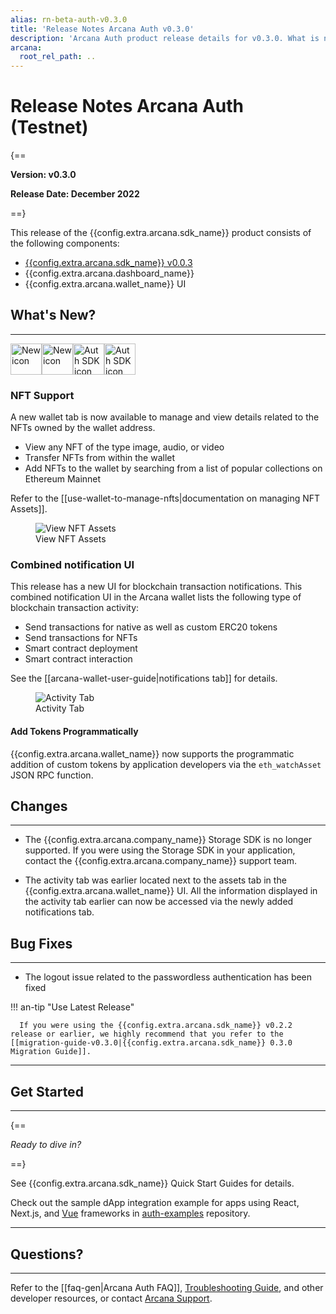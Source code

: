 ```yaml
---
alias: rn-beta-auth-v0.3.0
title: 'Release Notes Arcana Auth v0.3.0'
description: 'Arcana Auth product release details for v0.3.0. What is new, what features have been added, optimizations and performance changes, and more.'
arcana:
  root_rel_path: ..
---
```


# Release Notes Arcana Auth (Testnet)

{==

**Version: v0.3.0**

**Release Date: December 2022**

==}

This release of the {{config.extra.arcana.sdk_name}} product consists of the following components:

* [{{config.extra.arcana.sdk_name}} v0.0.3](https://www.npmjs.com/package/@arcana/auth/v/0.3.0)
* {{config.extra.arcana.dashboard_name}}
* {{config.extra.arcana.wallet_name}} UI

## What's New?

---

<img src="{{config.extra.arcana.img_dir}}/icon_new_light.{{config.extra.arcana.img_png}}#only-light" alt="New icon" width="50" /><img src="{{config.extra.arcana.img_dir}}/icon_new_dark.{{config.extra.arcana.img_png}}#only-dark" alt="New icon" width="50" /><img src="{{config.extra.arcana.img_dir}}/icons/i_an_authsdk_light.{{config.extra.arcana.img_png}}#only-light" alt="Auth SDK icon" width="50"/><img src="{{config.extra.arcana.img_dir}}/icons/i_an_authsdk_dark.{{config.extra.arcana.img_png}}#only-dark" alt="Auth SDK icon" width="50" />

### NFT Support

A new wallet tab is now available to manage and view details related to the NFTs owned by the wallet address.

  - View any NFT of the type image, audio, or video
  - Transfer NFTs from within the wallet
  - Add NFTs to the wallet by searching from a list of popular collections on Ethereum Mainnet
  
Refer to the [[use-wallet-to-manage-nfts|documentation on managing NFT Assets]].

<figure markdown="span">
  <img src="{{config.extra.arcana.img_dir}}/an_wallet_nft_asset_thumbnail.{{config.extra.arcana.img_png}}" class="an-screenshots-noeffects width_35pc" alt="View NFT Assets"/>
  <figcaption>View NFT Assets</figcaption>
</figure>

### Combined notification UI

This release has a new UI for blockchain transaction notifications. This combined notification UI in the Arcana wallet lists the following type of blockchain transaction activity:

  - Send transactions for native as well as custom ERC20 tokens
  - Send transactions for NFTs
  - Smart contract deployment
  - Smart contract interaction

See the [[arcana-wallet-user-guide|notifications tab]] for details.

<figure markdown="span">
  <img src="{{config.extra.arcana.img_dir}}/an_wallet_combined_notify.{{config.extra.arcana.img_png}}" class="an-screenshots-noeffects width_35pc" alt="Activity Tab"/>
  <figcaption>Activity Tab</figcaption>
</figure>

#### Add Tokens Programmatically

{{config.extra.arcana.wallet_name}} now supports the programmatic addition of custom tokens by application developers via the `eth_watchAsset` JSON RPC function.

## Changes

---

  - The {{config.extra.arcana.company_name}} Storage SDK is no longer supported. If you were using the Storage SDK in your application, contact the {{config.extra.arcana.company_name}} support team. 

  - The activity tab was earlier located next to the assets tab in the {{config.extra.arcana.wallet_name}} UI. All the information displayed in the activity tab earlier can now be accessed via the newly added notifications tab.

## Bug Fixes

---

  - The logout issue related to the passwordless authentication has been fixed

!!! an-tip "Use Latest Release"

      If you were using the {{config.extra.arcana.sdk_name}} v0.2.2 release or earlier, we highly recommend that you refer to the [[migration-guide-v0.3.0|{{config.extra.arcana.sdk_name}} 0.3.0 Migration Guide]].

---

## Get Started

---

{==

*Ready to dive in?* 

==}

See {{config.extra.arcana.sdk_name}} Quick Start Guides for details. 

Check out the sample dApp integration example for apps using React, Next.js, and [Vue](https://github.com/arcana-network/basic-storage-wallet-integration) frameworks in [auth-examples](https://github.com/arcana-network/auth-examples) repository.

---

## Questions? 

---

Refer to the [[faq-gen|Arcana Auth FAQ]], [Troubleshooting Guide]({{page.meta.arcana.root_rel_path}}/troubleshooting.md), and other developer resources, or contact [Arcana Support]({{page.meta.arcana.root_rel_path}}/support/index.md).
